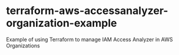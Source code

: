 # terraform-aws-accessanalyzer-organization-example
Example of using Terraform to manage IAM Access Analyzer in AWS Organizations
